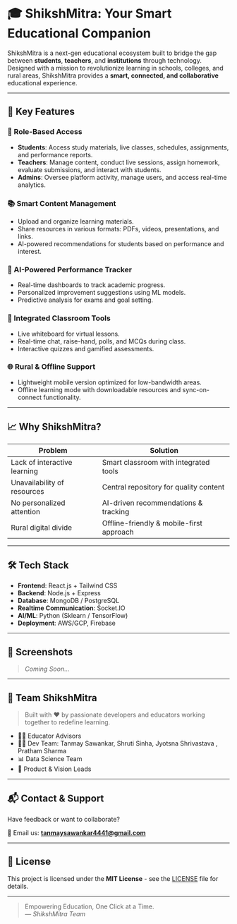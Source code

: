 # 🎓 ShikshMitra: Your Smart Educational Companion

ShikshMitra is a next-gen educational ecosystem built to bridge the gap between **students**, **teachers**, and **institutions** through technology. Designed with a mission to revolutionize learning in schools, colleges, and rural areas, ShikshMitra provides a **smart, connected, and collaborative** educational experience.

---

## 🚀 Key Features

### 👥 Role-Based Access
- **Students**: Access study materials, live classes, schedules, assignments, and performance reports.
- **Teachers**: Manage content, conduct live sessions, assign homework, evaluate submissions, and interact with students.
- **Admins**: Oversee platform activity, manage users, and access real-time analytics.

### 📚 Smart Content Management
- Upload and organize learning materials.
- Share resources in various formats: PDFs, videos, presentations, and links.
- AI-powered recommendations for students based on performance and interest.

### 🧠 AI-Powered Performance Tracker
- Real-time dashboards to track academic progress.
- Personalized improvement suggestions using ML models.
- Predictive analysis for exams and goal setting.

### 🧩 Integrated Classroom Tools
- Live whiteboard for virtual lessons.
- Real-time chat, raise-hand, polls, and MCQs during class.
- Interactive quizzes and gamified assessments.

### 🌐 Rural & Offline Support
- Lightweight mobile version optimized for low-bandwidth areas.
- Offline learning mode with downloadable resources and sync-on-connect functionality.

---

## 📈 Why ShikshMitra?

| Problem | Solution |
|--------|----------|
| Lack of interactive learning | Smart classroom with integrated tools |
| Unavailability of resources | Central repository for quality content |
| No personalized attention | AI-driven recommendations & tracking |
| Rural digital divide | Offline-friendly & mobile-first approach |

---

## 🛠️ Tech Stack

- **Frontend**: React.js + Tailwind CSS
- **Backend**: Node.js + Express
- **Database**: MongoDB / PostgreSQL
- **Realtime Communication**: Socket.IO
- **AI/ML**: Python (Sklearn / TensorFlow)
- **Deployment**: AWS/GCP, Firebase

---

## 📱 Screenshots

> _Coming Soon..._

---

## 🤝 Team ShikshMitra

> Built with ❤️ by passionate developers and educators working together to redefine learning.

- 👨‍🏫 Educator Advisors
- 🧑‍💻 Dev Team: Tanmay Sawankar, Shruti Sinha, Jyotsna Shrivastava , Pratham Sharma
- 📊 Data Science Team
- 🎯 Product & Vision Leads

---

## 📬 Contact & Support

Have feedback or want to collaborate?

📧 Email us: **tanmaysawankar4441@gmail.com**  

---

## 📄 License

This project is licensed under the **MIT License** - see the [LICENSE](./LICENSE) file for details.

---

> Empowering Education, One Click at a Time.  
> — _ShikshMitra Team_
